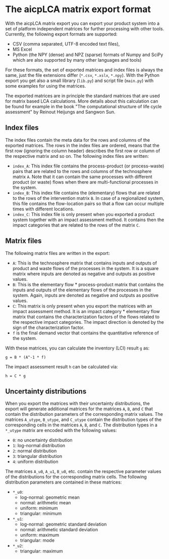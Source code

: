 # The aicpLCA matrix export format

With the aicpLCA matrix export you can export your product system into a set of
platform independent matrices for further processing with other tools.
Currently, the following export formats are supported:

* CSV (comma separated, UTF-8 encoded text files),
* MS Excel
* Python (the NPY (dense) and NPZ (sparse) formats of Numpy and SciPy which are
  also supported by many other languages and tools)

For these formats, the set of exported matrices and index files is always the
same, just the file extensions differ (`*.csv`, `*.xslx`, `*.npy`). With the
Python export you get also a small library (`lib.py`) and script file
(`main.py`) with some examples for using the matrices.

The exported matrices are in principle the standard matrices that are used for
matrix based LCA calculations. More details about this calculation can be found
for example in the book "The computational structure of life cycle assessment"
by Reinout Heijungs and Sangwon Sun.

## Index files

The index files contain the meta data for the rows and columns of the exported
matrices. The rows in the index files are ordered, means that the first row
(ignoring the column header) describes the first row or column  of the
respective matrix and so on. The following index files are written:

* `index_A`: This index file contains the process-product (or process-waste)
  pairs that are related to the rows and columns of the technosphere matrix `A`.
  Note that it can contain the same processes with different product (or waste)
  flows when there are multi-functional processes in the system.
* `index_B`: This index file contains the (elementary) flows that are related to
  the rows of the intervention matrix `B`. In case of a regionalized system,
  this file contains the flow-location pairs so that a flow can occur multiple
  times with different locations.
* `index_C`: This index file is only present when you exported a product system
  together with an impact assessment method. It contains then the impact
  categories that are related to the rows of the matrix `C`.

## Matrix files

The following matrix files are written in the export:

* `A`: This is the technosphere matrix that contains inputs and outputs of
  product and waste flows of the processes in the system. It is a square matrix
  where inputs are denoted as negative and outputs as positive values.
* `B`: This is the elementary flow * process-product matrix that contains the
  inputs and outputs of the elementary flows of the processes in the system.
  Again, inputs are denoted as negative and outputs as positive values.
* `C`: This matrix is only present when you export the matrices with an impact
  assessment method. It is an impact category * elementary flow matrix that
  contains the characterization factors of the flows related to the respective
  impact categories. The impact direction is denoted by the sign of the
  characterization factor.
* `f` is the final demand vector that contains the quantitative reference of the
  system.

With these matrices, you can calculate the inventory (LCI) result `g` as:

    g = B * (A^-1 * f)

The impact assessment result `h` can be calculated via:

    h = C * g

## Uncertainty distributions

When you export the matrices with their uncertainty distributions, the export
will generate additional matrices for the matrices `A`, `B`, and `C` that
contain the distribution parameters of the corresponding matrix values. The
matrices `A_utype`, `B_utype`, and `C_utype` contain the distribution types of
the corresponding cells in the matrices `A`, `B`, and `C`. The distribution
types in a `*_utype` matrix are encoded with the following values:

- `0`: no uncertainty distribution
- `1`: log-normal distribution
- `2`: normal distribution
- `3`: triangular distribution
- `4`: uniform distribution

The matrices `A_u0`, `A_u1`, `B_u0`, etc. contain the respective parameter
values of the distributions for the corresponding matrix cells. The following
distribution parameters are contained in these matrices:

- `*_u0`:
  - log-normal: geometric mean
  - normal: arithmetic mean
  - uniform: minimum
  - triangular: minimum
- `*_u1`:
  - log-normal: geometric standard deviation
  - normal: arithmetic standard deviation
  - uniform: maximum
  - triangular: mode
- `*_u2`:
  - triangular: maximum
